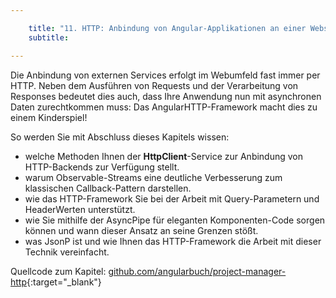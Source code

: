 ```yaml
---

    title: "11. HTTP: Anbindung von Angular-Applikationen an einer Webserver"
    subtitle: 

---
```

Die Anbindung von externen Services erfolgt im Webumfeld fast
immer per HTTP. Neben dem Ausführen von Requests und der Verarbeitung von Responses bedeutet dies auch, dass Ihre Anwendung
nun mit asynchronen Daten zurechtkommen muss: Das AngularHTTP-Framework macht dies zu einem Kinderspiel!

So werden Sie mit Abschluss dieses Kapitels wissen:

- welche Methoden Ihnen der **HttpClient**-Service zur Anbindung von HTTP-Backends
zur Verfügung stellt.
- warum Observable-Streams eine deutliche Verbesserung zum klassischen Callback-Pattern darstellen.
- wie das HTTP-Framework Sie bei der Arbeit mit Query-Parametern und HeaderWerten unterstützt.
- wie Sie mithilfe der AsyncPipe für eleganten Komponenten-Code sorgen können und wann dieser Ansatz an seine Grenzen stößt.
- was JsonP ist und wie Ihnen das HTTP-Framework die Arbeit mit dieser Technik vereinfacht.

Quellcode zum Kapitel: [github.com/angularbuch/project-manager-http](github.com/angularbuch/project-manager-http){:target="_blank"}
